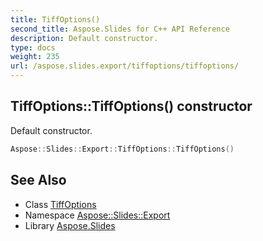 ```yaml
---
title: TiffOptions()
second_title: Aspose.Slides for C++ API Reference
description: Default constructor.
type: docs
weight: 235
url: /aspose.slides.export/tiffoptions/tiffoptions/
---
```

## TiffOptions::TiffOptions() constructor


Default constructor.

```cpp
Aspose::Slides::Export::TiffOptions::TiffOptions()
```

## See Also

* Class [TiffOptions](../)
* Namespace [Aspose::Slides::Export](../../)
* Library [Aspose.Slides](../../../)